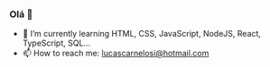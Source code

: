 ### Olá 👋

- 🌱 I’m currently learning HTML, CSS, JavaScript, NodeJS, React, TypeScript, SQL...
- 📫 How to reach me: lucascarnelosi@hotmail.com
